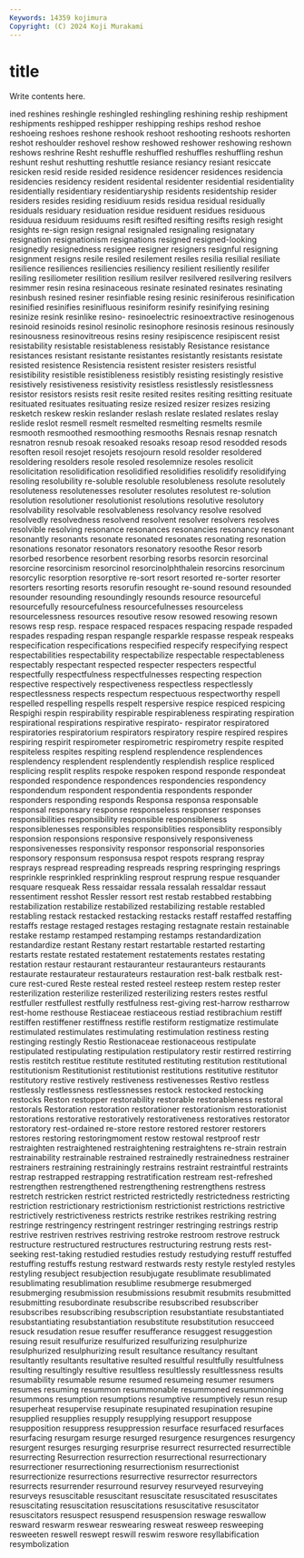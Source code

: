 ```yaml
---
Keywords: 14359 kojimura
Copyright: (C) 2024 Koji Murakami
---
```


# title

Write contents here.



ined reshines reshingle reshingled reshingling
reshining reship reshipment reshipments reshipped reshipper reshipping reships reshod reshoe
reshoeing reshoes reshone reshook reshoot reshooting reshoots reshorten reshot reshoulder
reshovel reshow reshowed reshower reshowing reshown reshows reshrine Resht reshuffle
reshuffled reshuffles reshuffling reshun reshunt reshut reshutting reshuttle resiance resiancy
resiant resiccate resicken resid reside resided residence residencer residences residencia
residencies residency resident residental residenter residential residentiality residentially residentiary residentiaryship
residents residentship resider residers resides residing residiuum resids residua residual
residually residuals residuary residuation residue residuent residues residuous residuua residuum
residuums resift resifted resifting resifts resigh resight resights re-sign resign
resignal resignaled resignaling resignatary resignation resignationism resignations resigned resigned-looking resignedly
resignedness resignee resigner resigners resignful resigning resignment resigns resile resiled
resilement resiles resilia resilial resiliate resilience resiliences resiliencies resiliency resilient
resiliently resilifer resiling resiliometer resilition resilium resilver resilvered resilvering resilvers
resimmer resin resina resinaceous resinate resinated resinates resinating resinbush resined
resiner resinfiable resing resinic resiniferous resinification resinified resinifies resinifluous resiniform
resinify resinifying resining resinize resink resinlike resino- resinoelectric resinoextractive resinogenous
resinoid resinoids resinol resinolic resinophore resinosis resinous resinously resinousness resinovitreous
resins resiny resipiscence resipiscent resist resistability resistable resistableness resistably Resistance
resistance resistances resistant resistante resistantes resistantly resistants resistate resisted resistence
Resistencia resistent resister resisters resistful resistibility resistible resistibleness resistibly resisting
resistingly resistive resistively resistiveness resistivity resistless resistlessly resistlessness resistor resistors
resists resit resite resited resites resiting resitting resituate resituated resituates
resituating resize resized resizer resizes resizing resketch reskew reskin reslander
reslash reslate reslated reslates reslay reslide reslot resmell resmelt resmelted
resmelting resmelts resmile resmooth resmoothed resmoothing resmooths Resnais resnap resnatch
resnatron resnub resoak resoaked resoaks resoap resod resodded resods resoften
resoil resojet resojets resojourn resold resolder resoldered resoldering resolders resole
resoled resolemnize resoles resolicit resolicitation resolidification resolidified resolidifies resolidify resolidifying
resoling resolubility re-soluble resoluble resolubleness resolute resolutely resoluteness resolutenesses resoluter
resolutes resolutest re-solution resolution resolutioner resolutionist resolutions resolutive resolutory resolvability
resolvable resolvableness resolvancy resolve resolved resolvedly resolvedness resolvend resolvent resolver
resolvers resolves resolvible resolving resonance resonances resonancies resonancy resonant resonantly
resonants resonate resonated resonates resonating resonation resonations resonator resonators resonatory
resoothe Resor resorb resorbed resorbence resorbent resorbing resorbs resorcin resorcinal
resorcine resorcinism resorcinol resorcinolphthalein resorcins resorcinum resorcylic resorption resorptive re-sort
resort resorted re-sorter resorter resorters resorting resorts resorufin resought re-sound
resound resounded resounder resounding resoundingly resounds resource resourceful resourcefully resourcefulness
resourcefulnesses resourceless resourcelessness resources resoutive resow resowed resowing resown resows
resp resp. respace respaced respaces respacing respade respaded respades respading
respan respangle resparkle respasse respeak respeaks respecification respecifications respecified respecify
respecifying respect respectabilities respectability respectabilize respectable respectableness respectably respectant respected
respecter respecters respectful respectfully respectfulness respectfulnesses respecting respection respective respectively
respectiveness respectless respectlessly respectlessness respects respectum respectuous respectworthy respell respelled
respelling respells respelt respersive respice respiced respicing Respighi respin respirability
respirable respirableness respirating respiration respirational respirations respirative respirato- respirator respiratored
respiratories respiratorium respirators respiratory respire respired respires respiring respirit respirometer
respirometric respirometry respite respited respiteless respites respiting resplend resplendence resplendences
resplendency resplendent resplendently resplendish resplice respliced resplicing resplit resplits respoke
respoken respond responde respondeat responded respondence respondences respondencies respondency respondendum
respondent respondentia respondents responder responders responding responds Responsa responsa responsable
responsal responsary response responseless responser responses responsibilities responsibility responsible responsibleness
responsiblenesses responsibles responsiblities responsiblity responsibly responsion responsions responsive responsively responsiveness
responsivenesses responsivity responsor responsorial responsories responsory responsum responsusa respot respots
resprang respray resprays respread respreading respreads respring respringing resprings resprinkle
resprinkled resprinkling resprout resprung respue resquander resquare resqueak Ress ressaidar
ressala ressalah ressaldar ressaut ressentiment resshot Ressler ressort rest restab
restabbed restabbing restabilization restabilize restabilized restabilizing restable restabled restabling restack
restacked restacking restacks restaff restaffed restaffing restaffs restage restaged restages
restaging restagnate restain restainable restake restamp restamped restamping restamps restandardization
restandardize restant Restany restart restartable restarted restarting restarts restate restated
restatement restatements restates restating restation restaur restaurant restauranteur restauranteurs restaurants
restaurate restaurateur restaurateurs restauration rest-balk restbalk rest-cure rest-cured Reste resteal
rested resteel resteep restem restep rester resterilization resterilize resterilized resterilizing
resters restes restful restfuller restfullest restfully restfulness rest-giving rest-harrow restharrow
rest-home resthouse Restiaceae restiaceous restiad restibrachium restiff restiffen restiffener restiffness
restifle restiform restigmatize restimulate restimulated restimulates restimulating restimulation restiness resting
restinging restingly Restio Restionaceae restionaceous restipulate restipulated restipulating restipulation restipulatory
restir restirred restirring restis restitch restitue restitute restituted restituting restitution
restitutional restitutionism Restitutionist restitutionist restitutions restitutive restitutor restitutory restive restively
restiveness restivenesses Restivo restless restlessly restlessness restlessnesses restock restocked restocking
restocks Reston restopper restorability restorable restorableness restoral restorals Restoration restoration
restorationer restorationism restorationist restorations restorative restoratively restorativeness restoratives restorator restoratory
rest-ordained re-store restore restored restorer restorers restores restoring restoringmoment restow
restowal restproof restr restraighten restraightened restraightening restraightens re-strain restrain restrainability
restrainable restrained restrainedly restrainedness restrainer restrainers restraining restrainingly restrains restraint
restraintful restraints restrap restrapped restrapping restratification restream rest-refreshed restrengthen restrengthened
restrengthening restrengthens restress restretch restricken restrict restricted restrictedly restrictedness restricting
restriction restrictionary restrictionism restrictionist restrictions restrictive restrictively restrictiveness restricts restrike
restrikes restriking restring restringe restringency restringent restringer restringing restrings restrip
restrive restriven restrives restriving restroke restroom restrove restruck restructure restructured
restructures restructuring restrung rests rest-seeking rest-taking restudied restudies restudy restudying
restuff restuffed restuffing restuffs restung restward restwards resty restyle restyled
restyles restyling resubject resubjection resubjugate resublimate resublimated resublimating resublimation resublime
resubmerge resubmerged resubmerging resubmission resubmissions resubmit resubmits resubmitted resubmitting resubordinate
resubscribe resubscribed resubscriber resubscribes resubscribing resubscription resubstantiate resubstantiated resubstantiating resubstantiation
resubstitute resubstitution resucceed resuck resudation resue resuffer resufferance resuggest resuggestion
resuing resuit resulfurize resulfurized resulfurizing resulphurize resulphurized resulphurizing result resultance
resultancy resultant resultantly resultants resultative resulted resultful resultfully resultfulness resulting
resultingly resultive resultless resultlessly resultlessness results resumability resumable resume resumed
resumeing resumer resumers resumes resuming resummon resummonable resummoned resummoning resummons
resumption resumptions resumptive resumptively resun resup resuperheat resupervise resupinate resupinated
resupination resupine resupplied resupplies resupply resupplying resupport resuppose resupposition resuppress
resuppression resurface resurfaced resurfaces resurfacing resurgam resurge resurged resurgence resurgences
resurgency resurgent resurges resurging resurprise resurrect resurrected resurrectible resurrecting Resurrection
resurrection resurrectional resurrectionary resurrectioner resurrectioning resurrectionism resurrectionist resurrectionize resurrections resurrective
resurrector resurrectors resurrects resurrender resurround resurvey resurveyed resurveying resurveys resuscitable
resuscitant resuscitate resuscitated resuscitates resuscitating resuscitation resuscitations resuscitative resuscitator resuscitators
resuspect resuspend resuspension reswage reswallow resward reswarm reswear reswearing resweat
resweep resweeping resweeten reswell reswept reswill reswim reswore resyllabification resymbolization

